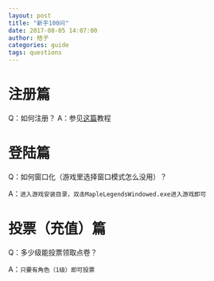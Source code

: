 ```yaml
---
layout: post
title: "新手100问"
date: 2017-08-05 14:07:00
author: 桔子
categories: guide
tags: questions
---
```



# 注册篇
Q：如何注册？
A：参见[这篇](#)教程

# 登陆篇

Q：如何窗口化（游戏里选择窗口模式怎么没用）？

A：`进入游戏安装目录，双击MapleLegendsWindowed.exe进入游戏即可`


# 投票（充值）篇

Q：多少级能投票领取点卷？

A：`只要有角色（1级）即可投票`
